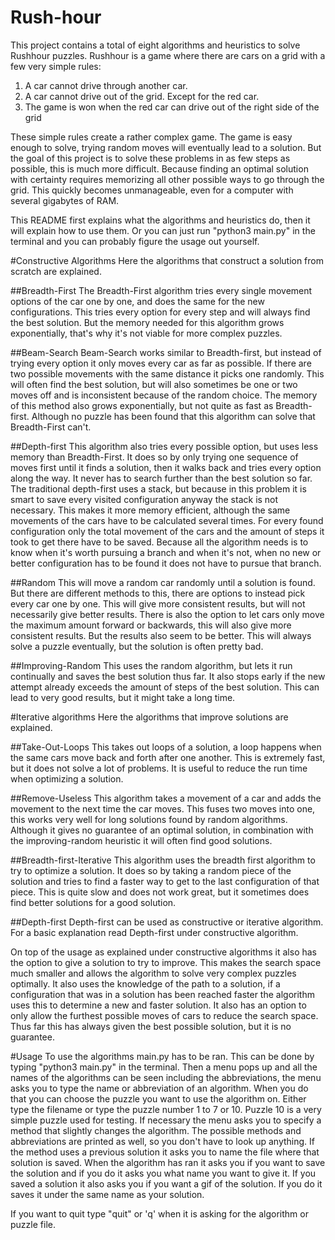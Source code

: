 # Rush-hour
This project contains a total of eight algorithms and heuristics to solve Rushhour puzzles. Rushhour is a game where there are cars on a grid with a few very simple rules:
1. A car cannot drive through another car.
2. A car cannot drive out of the grid. Except for the red car.
3. The game is won when the red car can drive out of the right side of the grid

These simple rules create a rather complex game. The game is easy enough to solve, trying random moves will eventually lead to a solution. But the goal of this project is to solve these problems in as few steps as possible, this is much more difficult. Because finding an optimal solution with certainty requires memorizing all other possible ways to go through the grid. This quickly becomes unmanageable, even for a computer with several gigabytes of RAM.

This README first explains what the algorithms and heuristics do, then it will explain how to use them. Or you can just run "python3 main.py" in the terminal and you can probably figure the usage out yourself.



#Constructive Algorithms
Here the algorithms that construct a solution from scratch are explained.

##Breadth-First
The Breadth-First algorithm tries every single movement options of the car one by one, and does the same for the new configurations. This tries every option for every step and will always find the best solution. But the memory needed for this algorithm grows exponentially, that's why it's not viable for more complex puzzles.

##Beam-Search
Beam-Search works similar to Breadth-first, but instead of trying every option it only moves every car as far as possible. If there are two possible movements with the same distance it picks one randomly. This will often find the best solution, but will also sometimes be one or two moves off and is inconsistent because of the random choice. The memory of this method also grows exponentially, but not quite as fast as Breadth-first. Although no puzzle has been found that this algorithm can solve that Breadth-First can't.

##Depth-first
This algorithm also tries every possible option, but uses less memory than Breadth-First. It does so by only trying one sequence of moves first until it finds a solution, then it walks back and tries every option along the way. It never has to search further than the best solution so far. The traditional depth-first uses a stack, but because in this problem it is smart to save every visited configuration anyway the stack is not necessary. This makes it more memory efficient, although the same movements of the cars have to be calculated several times. For every found configuration only the total movement of the cars and the amount of steps it took to get there have to be saved. Because all the algorithm needs is to know when it's worth pursuing a branch and when it's not, when no new or better configuration has to be found it does not have to pursue that branch.

##Random
This will move a random car randomly until a solution is found. But there are different methods to this, there are options to instead pick every car one by one. This will give more consistent results, but will not necessarily give better results. There is also the option to let cars only move the maximum amount forward or backwards, this will also give more consistent results. But the results also seem to be better. This will always solve a puzzle eventually, but the solution is often pretty bad.

##Improving-Random
This uses the random algorithm, but lets it run continually and saves the best solution thus far. It also stops early if the new attempt already exceeds the amount of steps of the best solution. This can lead to very good results, but it might take a long time.

#Iterative algorithms
Here the algorithms that improve solutions are explained.

##Take-Out-Loops
This takes out loops of a solution, a loop happens when the same cars move back and forth after one another. This is extremely fast, but it does not solve a lot of problems. It is useful to reduce the run time when optimizing a solution.

##Remove-Useless
This algorithm takes a movement of a car and adds the movement to the next time the car moves. This fuses two moves into one, this works very well for long solutions found by random algorithms. Although it gives no guarantee of an optimal solution, in combination with the improving-random heuristic it will often find good solutions.

##Breadth-first-Iterative
This algorithm uses the breadth first algorithm to try to optimize a solution. It does so by taking a random piece of the solution and tries to find a faster way to get to the last configuration of that piece. This is quite slow and does not work great, but it sometimes does find better solutions for a good solution.

##Depth-first
Depth-first can be used as constructive or iterative algorithm. For a basic explanation read Depth-first under constructive algorithm.

On top of the usage as explained under constructive algorithms it also has the option to give a solution to try to improve. This makes the search space much smaller and allows the algorithm to solve very complex puzzles optimally. It also uses the knowledge of the path to a solution, if a configuration that was in a solution has been reached faster the algorithm uses this to determine a new and faster solution.  It also has an option to only allow the furthest possible moves of cars to reduce the search space. Thus far this has always given the best possible solution, but it is no guarantee.

#Usage
To use the algorithms main.py has to be ran. This can be done by typing "python3 main.py" in the terminal. Then a menu pops up and all the names of the algorithms can be seen including the abbreviations, the menu asks you to type the name or abbreviation of an algorithm. When you do that you can choose the puzzle you want to use the algorithm on. Either type the filename or type the puzzle number 1 to 7 or 10. Puzzle 10 is a very simple puzzle used for testing. If necessary the menu asks you to specify a method that slightly changes the algorithm. The possible methods and abbreviations are printed as well, so you don't have to look up anything. If the method uses a previous solution it asks you to name the file where that solution is saved. When the algorithm has ran it asks you if you want to save the solution and if you do it asks you what name you want to give it. If you saved a solution it also asks you if you want a gif of the solution. If you do it saves it under the same name as your solution.

If you want to quit type "quit" or 'q' when it is asking for the algorithm or puzzle file.
